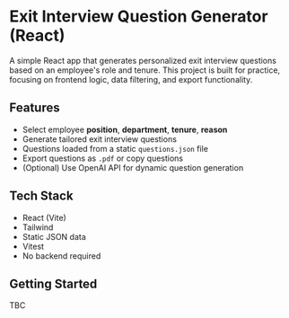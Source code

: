 # Exit Interview Question Generator (React)

A simple React app that generates personalized exit interview questions based on an employee's role and tenure. This project is built for practice, focusing on frontend logic, data filtering, and export functionality.

## Features

- Select employee **position**, **department**, **tenure**, **reason**
- Generate tailored exit interview questions
- Questions loaded from a static `questions.json` file
- Export questions as `.pdf` or copy questions
- (Optional) Use OpenAI API for dynamic question generation

## Tech Stack

- React (Vite)
- Tailwind
- Static JSON data
- Vitest
- No backend required

## Getting Started

TBC

